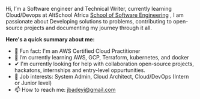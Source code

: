 Hi, I’m a Software engineer and Technical Writer, currently learning Cloud/Devops at AltSchool Africa [School of Software Engineering](https://altschoolafrica.com/schools/engineering) , I am passionate about Developing solutions to problems, contributing to open-source projects and documenting my journey through it all.
 
 <b>Here's a quick summary about me: </b>
 
- 👀 Fun fact: I'm an AWS Certified Cloud Practitioner 
- 🌱 I’m currently learning AWS, GCP, Terraform, kubernetes, and docker 
- ✔ I'm currently looking for help with collaboration open-source projects, hackatons, internships and entry-level oppurtunities.
- 💞️ Job interests: System Admin, Cloud Architect, Cloud/DevOps (Intern or Junior level)
- 📫 How to reach me: jbadeyi@gmail.com

<!---
jubril-adeyi/jubril-adeyi is a ✨ special ✨ repository because its `README.md` (this file) appears on your GitHub profile.
You can click the Preview link to take a look at your changes.
--->
